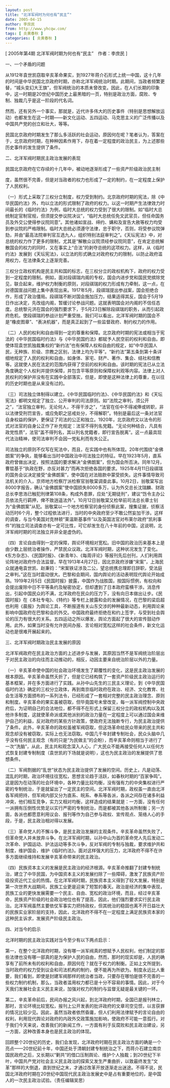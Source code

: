 ```yaml
---
layout: post
title: "北洋军阀时为何也有“民主”"
date: 2005-04-15
author: 李庶民
from: http://www.yhcqw.com/
tags: [ 炎黄春秋 ]
categories: [ 炎黄春秋 ]
---
```



[ 2005年第4期 北洋军阀时期为何也有“民主”　作者：李庶民 ]

一、一个矛盾的问题


从1912年袁世凯窃取辛亥革命果实，到1927年蒋介石形式上统一中国，这十几年的时间是中华民国北京政府时期，亦称北洋军阀统治时期。此期间，当政者频繁更替，“城头变幻大王旗”，但军阀统治的本质未曾改变。因此，在人们长期的印象中，这一时期是20世纪中国历史上最黑暗的一页，特别是政治方面，腐败、专制、独裁几乎是这一阶段的代名词。


然而，还有另外一个事实，那就是，近代许多伟大的历史事件（特别是思想解放运动）也都发生在这一时期——新文化运动、五四运动、马克思主义的广泛传播以及中国共产党的创立和壮大，等等。


民国北京政府时期发生了那么多活跃的社会运动，原因何在呢？笔者认为，答案在于，北京政府时期，在种种因素作用下，存在着一定程度的政治民主，为上述那些历史事件的发生提供了条件。

二、北洋军阀时期民主政治发展的表现

民国北京政府在它存续的十几年中，被动地逐渐形成了一些资产阶级政治民主制

度，虽然很不完善，但是对当政者的权力也形成了一定的制约，在一定程度上保护了人民权利。


（一）形式上采取了三权分立制度，权力受到制约。北京政府时期的宪法，除《中华民国约法》外，均以立法的形式限制了政府的权力。以这一时期产生法律效力时间最长的《临时约法》为例，临时大总统的权力受到了很大的限制。如“临时大总统制定官制官规，但须提交参议院决议”，“临时大总统任免文武官员，但任命国务员及外交公使得参议院同意”。其他诸如宣战、缔约、媾和及宣告大赦等权力均受到参议院的严格限制。临时大总统必须遵守法律，忠于职守，否则，将受参议院弹劾，并由“最高法院审判官互选九人，组织特别法庭审判之”。《天坛宪法》中，对总统的权力作了更多的限制，尤其是“解散众议院须经参议院同意”，在肯定总统解散国会的权力的同时，又在事实上“合法”的剥夺总统的这项权力。这样，从《临时约法》发展到《天坛宪法》，以立法的形式确立对政府权力的限制，以防止政府滥用权力，在法律条文上逐渐完善。


三权分立政权机构是民主共和国的标志，在三权分立的政权机构下，政府的权力受到一定程度的限制。例如，面对段祺瑞内阁的专权，国会内进步党和国民党摈除党见，联合起来，维护权力制衡的原则，对段祺瑞的权力形成有力牵制，这一点，在对德国宣战问题上集中表现出来。1917年5月，段祺瑞提出参战案，国会拒绝合作，形成了政治僵局。段祺瑞不断对国会施加压力，结果适得其反，国会于5月19日作出决定，先改组内阁，暂缓讨论参战问题。这就表明国会对内阁的不信任态度。总统黎元洪在国会的强烈要求下，于5月23日解除段祺瑞的职务，从而引起政府危机，使段祺瑞的参战计划严重受挫。我们可以看出，北洋军阀时期的国会不是“橡皮图章”、“表决机器”，而是真正起到了一些监督政府、制约权力的作用。


（二）人民的权利和自由得到一定的尊重和保障。北京政府时期的宪法或相当于宪法的《中华民国临时约法》与《中华民国约法》都赋予人民空前的权利和自由。即使体现袁世凯独裁集权的“新约法”也有保障人权和自由的规定，如“中华民国人民，无种族、阶级、宗教之区别，法律上均为平等”。“新约法”第五条到第十条详细地规定了人民的权利和自由，如身体、家宅、财产、著作、集会、结社和信教等。这就使人民在法定的范围内获得了空前的权利和自由。该时期的宪法已从立法角度确定个人权利并提供保障，并包含平等原则和保障权利观等内容。法律上对人民权利的保护并没有在实践中全部落实，但是，即使是这种法律上的尊重，在以往的历史时期也是从来没有过的。


（三）司法独立体制得以建立。《中华民国临时约法》、《中华民国约法》和《天坛宪法》都明文规定了独立、公开审判的司法原则。如“法院之审判，须公开之”，“法官独立审判，无论何人，不得干涉之”，“法官在任中不得减俸或转职，非以法律受刑罚宣告，或应免职之惩戒处分，不得解职”。特别是最后这一条对法官自身权益的保护，更保证了司法的公正和独立。1920年，北京政府又以法令的形式对法官的自身公正作了补充规定：法官不得列名党籍。“无论何种结合，凡具有政党性质”，法官“盖不得列名，其以列名党籍者，即行宣告脱离”。这一点最具现代法治精神，使司法审判不会因一党私利而有失公正。


司法独立的原则不仅写在宪法中，而且，在实践中也有所体现。20年代围绕“金佛朗案”的争执，能够看出当时中国政治中司法独立的特征。早在1923年5月，直系政府曾做出决定，按照法国的要求解决“金佛朗案”，但为国会所否决。同年12月，曹锟基于“执政在野，亦反对甚力”而再次拒绝各国的要求。1925年4月11日段祺瑞的国务会议决定接受“金佛朗案”，使中国在对法赔款中蒙受损失。这件事情导致司法机关的介入，京师地方检察厅派检察官翁敬棠调查此事。10月2日，翁敬棠写出8000字报告，确认“金佛朗案”使中国损失8000多万，认为外交总长沈瑞麟、财政总长李思浩已触犯刑律第108条，构成外患罪，应处“无期徒刑”，建议“饬令主办公员依法先行羁押，俾不致逍遥法外”。10月12日翁敬棠又检举前司法总长章士钊为“金佛朗案”从犯。翁敬棠以一个地方检察官的身份侦察此案，搜集证据，侦察活动历时6个月，整个过程依法进行，当时的中央政府至少不敢公然妄加干涉。这样的调查，与当今美国对克林顿“莱温斯基事件”以及英国法官对布莱尔政府“凯利事件”的独立司法调查亦有一定可比性，可它却发生在八十年前的中国，这说明，北洋军阀时期的司法独立并非全是虚伪的。


（四）言论自由得到一定的保障，舆论环境相对宽松。旧中国的政治历来基本上是由少数上层统治者操作，严禁民众议政。北洋军阀时期，这种状况发生了变化。《东方杂志》、《民国时报》、《新青年》、《每周评论》等报刊先后创刊，人们利用舆论阵地对政府作合法监督。早在1913年4月27日，因北京政府涉嫌“宋案”，上海民众就通电袁世凯、赵秉钧：“宋案铁证涉及二公，望总统携总理即日辞职，受法庭之审判。”这在当时震动很大。巴黎和会期间，国内舆论的活动表明现代舆论开始成熟。1919年2月5日《民国时报》披露，中国作为战胜国，按国际惯例，有权向和会提出废除中日不平等条约及秘密协定，但却遭到了日本政府蛮横干涉。消息传出，引起中国民众的不满，北洋政府在民众的压力下，没有向日本做出让步。《民国时报》在《本社专电》、《特约》等专栏上披露和会的发展情况，在巴黎的梁启超也利用《晨报》为舆论工具，不断报道有关山东交涉的种种最新动态，利用舆论来影响中国政府在巴黎和会的外交。中国政府最终拒绝在和约上签字，与受到社会舆论的压力有很大的关系。五四运动之所以爆发，舆论方面起了很大的宣传鼓动作用。此外，如果当时没有允许民间办报、言论相对宽松这样的社会条件，新文化运动也是很难开展起来的。

三、北洋军阀时期政治民主发展的原因

北洋军阀政府在民主政治方面的上述进步与发展，其原因当然不是军阀统治阶层出于对民主政治的向往而主动推动的，相反，动因主要来自统治阶层以外的力量。


（一）辛亥革命使中国的社会政治环境发生了颠覆性的变化，这是民主政治发展的根本原因。辛亥革命虽然夭折了，但是它已经构筑了一套资产阶级民主政治运行的基本框架，并在多方面进行了实践。从孙中山先生的三民主义理论，到《中华民国临时约法》确定的三权分立政体，再到南京临时政府在政治、经济、文化教育、社会生活等方面颁布的一系列法令，已经形成了一套相对完整的民主政治理念、原则和制度。辛亥革命的果实虽被窃取，但毕竟国号未曾改变，每一派军阀控制中央政府后，为证明自己的合法地位，都不得不在形式上保留三权分立的政权机构以及其他许多制度，这就使革命派或其他派别的政治力量在一定程度上可以通过国会来维护自己的利益，反对政府的某些方针政策，使政府无法独断专行，为民主政治提供了条件。此外，辛亥革命的政权虽被军阀窃取，但这场革命给民众带来的民主共和观念却没有被窃取，实际上也无法窃取。中国几千年封建专制社会，民众头脑中几乎没有任何民主观念（有的只是“为民做主”的企盼），而辛亥革命则相当于进行了一次“洗脑”，从此，民主共和观念深入人心，广大民众不能再接受任何人以任何方式恢复封建专制制度（袁世凯的下场就是说明），这也为民主政治的发展提供了思想条件。


（二）军阀割据的“乱世”状态为民主政治提供了发展的空间。历史上，凡是动荡、混乱的时期，政治环境往往宽松，思想言论趋于活跃，如春秋时期的“百家争鸣”。这是因为在动荡的社会环境中，各种力量比较均衡，没有强有力的中央集权进行严密的专制统治，于是就留出了一定民主的空间。北洋军阀时期，政权虽一直由北洋各军阀把持，但军阀内部又分为直系、皖系、奉系等各派，各派之间存在诸多利益冲突，他们相互竞争，实力又相对均衡，这样造成的结果就是：一方面，没有任何一派拥有压倒性优势足以实行严密的专制统治，而是都被其他各派所制衡；另一方面，各派也都愿意利用议会、报刊等作为自己参与政权、宣传观点、笼络人心的手段，于是，民主政治相对得以发展。


（三）革命党人的不懈斗争，是民主政治发展的主观条件。辛亥革命虽然失败了，但革命党人并未放弃斗争。在北洋军阀时期，以孙中山为首的革命党人先后发动二次革命、护国运动、护法运动等多次斗争，反对军阀的专制与独裁，要求维护共和制度，维护国会，维护《临时约法》。面对这样强大的压力，北洋政府不得不在许多方面继续维持和发展辛亥革命带来的民主政治。


（四）民族资本主义的发展是民主政治的经济根源。辛亥革命推翻了封建专制统治，建立了中华民国，为中国资本主义的发展扫除了一些障碍，激发了民族资产阶级投资近代工业的热情。在北洋军阀时期，民族资本主义得到了较大发展，特别是第一次世界大战期间，民族工业更是迎来了短暂的春天。政治是经济的集中表现，民族工业的更快发展需要一个民主、自由、宽松的政治环境，而且，经过辛亥革命，民族资产阶级的社会政治地位也有了提高，因此，他们强烈要求实行民主政治。北洋军阀虽然主要依仗军事实力把持政权，但其统治的稳固也离不开日益壮大的民族实业家阶层的支持，因此，北洋政府不得不在一定程度上满足民族资本家的这种民主诉求，发展资产阶级民主政治。

四、对当今的启示

北洋时期的民主政治实践对当今至少有以下两点启示：


第一，在整个北洋政府时期，没有哪一派军阀真的想赋予人民权利，他们制定的那些法律也没有哪一部真的是为保护人民的自由，然而，那时的现实却是，人民的确享有了前所未有的权利和自由，原因何在？就在于权力的制衡。正如上文所提到，当时政府的权力受到议会和司法机构的制约，便不能再为所欲为。制度永远比人重要，我们看到，即使是封建军阀那样的统治者当政，只要存在哪怕是很不完善的一些权力制约机制，那么，当政者滥用权力都已是十分不容易的事情。因此，对于今天我们发展社会主义民主来说，加强对权力的制约与监督无疑是最关键的一环。


第二，辛亥革命前后，民间办报之风兴起，到北洋政府时期，全国已是报刊林立，那时，言论环境比较宽松，报刊上公开发表的批评政府的文章司空见惯，以言获罪的情况比较少见。因此，虽然当政者依然昏庸，但人们利用法律赋予的言论自由的权利，利用现代舆论对政府的内政外交政策施加影响，使政府不可能一意孤行。对于我们今天来说，改善我们的新闻工作，一方面有利于反腐败和民主政治建设，另一方面，这种改善本身也是民主政治的体现。


回顾整个20世纪的历史，我们会发现，北洋政府时期在民主政治方面的确是一个亮点——20世纪前十年，中国还处于清朝封建专制统治之下，而蒋介石建立南京国民政府之后，又长期以“剿共”的借口压制舆论、维护个人独裁；到20世纪下半叶，中国共产党对社会主义民主政治的探索又发生严重曲折，以致最终发生“文革”那样的大倒退，直到世纪之末，才通过改革开放逐渐走出迷途。不得不说，民国北洋政府时期在20世纪中国现代民主政治发展史中是占有重要地位的，是中国人的一次民主政治试验。（责任编辑吴思）


